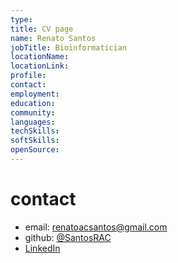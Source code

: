 ```yaml
---
type:
title: CV page
name: Renato Santos
jobTitle: Bioinformatician
locationName:
locationLink:
profile:
contact:
employment:
education:
community:
languages:
techSkills:
softSkills:
openSource:
---
```


# contact

 * email: [renatoacsantos@gmail.com](mailto:renatoacsantos@gmail.com)
 * github: [@SantosRAC](https://github.com/SantosRAC/)
 * [LinkedIn](https://linkedin.com/in/renato-augusto-corrêa-dos-santos-263202132/)
